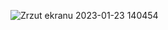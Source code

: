![Zrzut ekranu 2023-01-23 140454](https://user-images.githubusercontent.com/97546871/214053909-e469989e-e736-4e26-9553-888a62335315.png)
